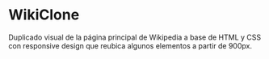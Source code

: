 # WikiClone
Duplicado visual de la página principal de Wikipedia a base de HTML y CSS con responsive design que reubica algunos elementos a partir de 900px.